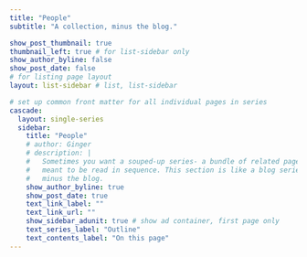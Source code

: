 ```yaml
---
title: "People"
subtitle: "A collection, minus the blog."

show_post_thumbnail: true
thumbnail_left: true # for list-sidebar only
show_author_byline: false
show_post_date: false
# for listing page layout
layout: list-sidebar # list, list-sidebar

# set up common front matter for all individual pages in series
cascade:
  layout: single-series 
  sidebar:
    title: "People"
    # author: Ginger
    # description: |
    #   Sometimes you want a souped-up series- a bundle of related pages 
    #   meant to be read in sequence. This section is like a blog series, 
    #   minus the blog.
    show_author_byline: true
    show_post_date: true
    text_link_label: ""
    text_link_url: ""
    show_sidebar_adunit: true # show ad container, first page only
    text_series_label: "Outline" 
    text_contents_label: "On this page" 
---
```

